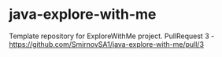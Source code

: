# java-explore-with-me
Template repository for ExploreWithMe project.
PullRequest 3 - https://github.com/SmirnovSA1/java-explore-with-me/pull/3